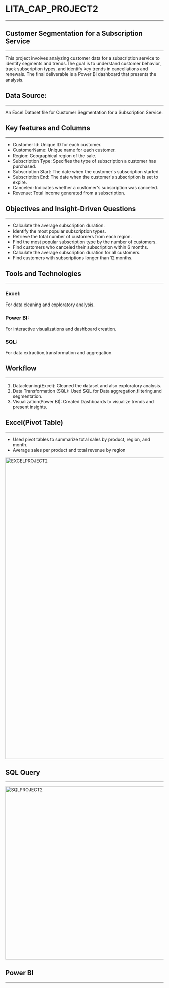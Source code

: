 # LITA_CAP_PROJECT2
---
## Customer Segmentation for a Subscription Service
---
This project involves analyzing customer data for a subscription service to identify segments and trends.The goal is to understand customer behavior, track subscription types, and identify key trends in cancellations and renewals. The final deliverable is a Power BI dashboard that presents the analysis.
## Data Source:
---
An Excel Dataset file for Customer Segmentation for a Subscription Service.
## Key features and Columns
---
- Customer Id: Unique ID for each customer.
- CustomerName: Unique name for each customer.  
- Region: Geographical region of the sale.
- Subscription Type: Specifies the type of subscription a customer has purchased.
- Subscription Start: The date when the customer's subscription started.
- Subscription End: The date when the customer's subscription is set to expire.
- Canceled: Indicates whether a customer's subscription was canceled.
- Revenue: Total income generated from a subscription.

## Objectives and Insight-Driven Questions
---
- Calculate the average subscription duration.
- Identify the most popular subscription types.
- Retrieve the total number of customers from each region.
- Find the most popular subscription type by the number of customers.
- Find customers who canceled their subscription within 6 months.
- Calculate the average subscription duration for all customers.
- Find customers with subscriptions longer than 12 months.
## Tools and Technologies
---
### Excel:
For data cleaning and exploratory analysis.
### Power BI:
For interactive visualizations and dashboard creation.
### SQL:
For data extraction,transformation and aggregation.
## Workflow
---
1. Datacleaning(Excel): Cleaned the dataset and also exploratory analysis.
2. Data Transformation (SQL): Used SQL for Data aggregation,filtering,and segmentation.
3. Visualization(Power BI): Created Dashboards to visualize trends and present insights.
## Excel(Pivot Table)
---
- Used pivot tables to summarize total sales by product, region, and month.
- Average sales per product and total revenue by region
<img width="960" alt="EXCELPROJECT2" src="https://github.com/user-attachments/assets/9bd23657-a7b3-43ee-9a4a-a0d7c4ff3db2">

## SQL Query
---
<img width="551" alt="SQLPROJECT2" src="https://github.com/user-attachments/assets/e79cddf7-630a-48e9-bc87-32731044181b">

## Power BI
---
